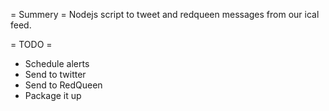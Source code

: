 = Summery =
Nodejs script to tweet and redqueen messages from our ical feed.

= TODO = 
* Schedule alerts
* Send to twitter
* Send to RedQueen
* Package it up
